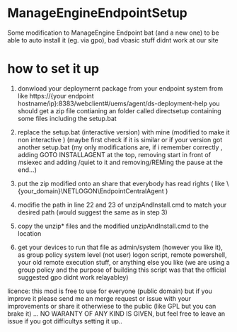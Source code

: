 # ManageEngineEndpointSetup
Some modification to ManageEngine Endpoint bat (and a new one) to be able to auto install it (eg. via gpo), bad vbasic stuff didnt work at our site


# how to set it up

1. donwload your deploymernt package from your endpoint system from like https://{your endpoint hostname/ip}:8383/webclient#/uems/agent/ds-deployment-help
  you should get a zip file contianing an folder called directsetup containing some files including the setup.bat
  

2. replace the setup.bat (interactive version) with mine (modified to make it non interactive ) (maybe first check if it is similar or if your version got another setup.bat (my only modifications are, if i remember correctly , adding GOTO INSTALLAGENT at the top, removing start in front of msiexec and adding /quiet to it and removing/REMing the pause at the end...)

3. put the zip modified onto an share that everybody has read rights ( like \\{your_domain}\NETLOGON\EndpointCentralAgent )

4. modifie the path in line 22 and 23 of unzipAndInstall.cmd to match your desired path (would suggest the same as in step 3) 

5. copy the unzip* files and the modified unzipAndInstall.cmd to the location

6. get your devices to run that file as admin/system (however you like it), as group policy system level (not user) logon script, remote powershell, your old remote execution stuff, or anything else you like (we are using a group policy and the purpose of building this script was that the official suggested gpo didnt work relayabley)


licence: 
this mod is free to use for everyone (public domain) but if you improve it please send me an merge request or issue with your improvements or share it otherwiese to the public (like GPL but you can brake it) ... NO WARANTY OF ANY KIND IS GIVEN, but feel free to leave an issue if you got difficultys setting it up..
